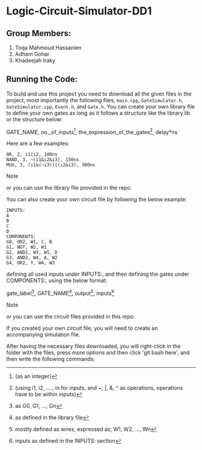 # Logic-Circuit-Simulator-DD1

## Group Members:
1. Toqa Mahmoud Hassanien
2. Adham Gohar
3. Khadeejah Iraky

## Running the Code:
To build and use this project you need to download all the given files in the project, most importantly the following files; `main.cpp`, `GateSimulator.h`, `GateSimulator.cpp`, `Event.h`, and `Gate.h`. 
You can create your own library file to define your own gates as long as it follows a structure like the library.lib or the structure below:

GATE_NAME, no._of_inputs[^1], the_expression_of_the_gates[^2], delay*ns
[^1]: (as an integer)
[^2]: (using i1, i2, ...., in for inputs, and ~, |, &, ^ as operations, operations have to be within inputs)

Here are a few examples:
```
OR, 2, i1|i2, 100ns
NAND, 3, ~(i1&i2&i3), 150ns
MUX, 3, (i1&(~i3))|(i2&i3), 300ns
```


> [!NOTE]
> or you can use the library file provided in the repo.

You can also create your own circuit file by following the below example:
```
INPUTS:
A
B
C
D
COMPONENTS:
G0, OR2, W1, C, B
G1, NOT, W2, W1 
G2, AND2, W3, W1, D
G3, AND2, W4, A, W2
G4, OR2, Y, W4, W3
```

defining all used inputs under INPUTS:, and then defining the gates under COMPONENTS:, using the below format:

gate_label[^3], GATE_NAME[^4], output[^5], inputs[^6]

[^3]: as G0, G1, ..., Gn
[^4]: as defined in the library file
[^5]: mostly defined as wires, expressed as; W1, W2, ..., Wn
[^6]: inputs as defined in the INPUTS: section

> [!NOTE]
> or you can use the circuit files provided in this repo.

If you created your own circuit file, you will need to create an accompanying simulation file.

After having the necessary files downloaded, you will right-click in the folder with the files, press more options and then click 'git bash here', and then write the following commands:


